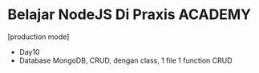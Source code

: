 # Belajar NodeJS Di Praxis ACADEMY

[production mode]

- Day10
- Database MongoDB, CRUD, dengan class, 1 file 1 function CRUD